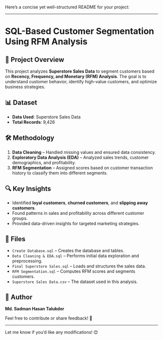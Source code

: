 Here’s a concise yet well-structured README for your project:  

---

# SQL-Based Customer Segmentation Using RFM Analysis  

## 📌 Project Overview  
This project analyzes **Superstore Sales Data** to segment customers based on **Recency, Frequency, and Monetary (RFM) Analysis**. The goal is to understand customer behavior, identify high-value customers, and optimize business strategies.  

## 📊 Dataset  
- **Data Used**: Superstore Sales Data  
- **Total Records**: 9,426  

## 🛠️ Methodology  
1. **Data Cleaning** – Handled missing values and ensured data consistency.  
2. **Exploratory Data Analysis (EDA)** – Analyzed sales trends, customer demographics, and profitability.  
3. **RFM Segmentation** – Assigned scores based on customer transaction history to classify them into different segments.  

## 🔍 Key Insights  
- Identified **loyal customers**, **churned customers**, and **slipping away customers**.  
- Found patterns in sales and profitability across different customer groups.  
- Provided data-driven insights for targeted marketing strategies.  

## 📂 Files  
- `Create Database.sql` – Creates the database and tables.  
- `Data Cleaning & EDA.sql` – Performs initial data exploration and preprocessing.  
- `Final Superstore Sales.sql` – Loads and structures the sales data.  
- `RFM Segmentation.sql` – Computes RFM scores and segments customers.  
- `Superstore Sales Data.csv` – The dataset used in this analysis.  

## 👤 Author  
**Md. Sadman Hasan Talukder**  

Feel free to contribute or share feedback! 🚀  

---

Let me know if you’d like any modifications! 😊
